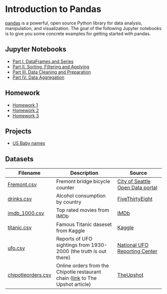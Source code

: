 # Introduction to Pandas

[pandas](https://pandas.pydata.org/) is a powerful, open source Python library for data analysis, manipulation, and visualization. 
The goal of the following Jupyter notebooks is to give you some concrete examples for getting started with pandas.


## Jupyter Notebooks

- [Part I. DataFrames and Series](./Part%20I.ipynb)
- [Part II. Sorting, Filtering and Applying](./Part%20II.ipynb)
- [Part III. Data Cleaning and Preparation](./Part%20III.ipynb)
- [Part IV. Data Aggregation](./Part%20IV.ipynb)

## Homework 

- [Homework 1](.\Homework1.ipynb)
- [Homework 2](.\Homework2.ipynb)
- [Homework 3](.\Homework3.ipynb)

## Projects

- [US Baby names](.\US_Baby_names.ipynb)

## Datasets

Filename | Description |  Source
--- | --- |  --- 
[Fremont.csv](https://raw.githubusercontent.com/um-perez-alvaro/Data-Science-Practice/master/Pandas/Data/Fremont.csv) | Fremont bridge bicycle counter | [City of Seattle Open Data portal](https://data.seattle.gov/)
[drinks.csv](https://raw.githubusercontent.com/um-perez-alvaro/Data-Science-Practice/master/Pandas/Data/drinks.csv) | Alcohol consumption by country | [FiveThirtyEight](https://github.com/fivethirtyeight/data/tree/master/alcohol-consumption) 
[imdb_1000.csv](https://raw.githubusercontent.com/um-perez-alvaro/Data-Science-Practice/master/Pandas/Data/imdb_1000.csv) | Top rated movies from IMDb  | [IMDb](http://www.imdb.com/search/title?groups=top_1000&sort=user_rating&view=simple) 
[titanic.csv](https://raw.githubusercontent.com/um-perez-alvaro/Data-Science-Practice/master/Pandas/Data/titanic.csv) | Famous Titanic daseset from Kaggle | [Kaggle](https://www.kaggle.com/c/titanic)
[ufo.csv](https://raw.githubusercontent.com/um-perez-alvaro/Data-Science-Practice/master/Pandas/Data/ufo.csv) | Reports of UFO sightings from 1930-2000 (the truth is out there)  | [National UFO Reporting Center](http://www.nuforc.org/webreports.html)
[chipotleorders.csv](https://raw.githubusercontent.com/um-perez-alvaro/Data-Science-Practice/master/Pandas/Data/chipotleorders.csv) | Online orders from the Chipotle restaurant chain ([link](https://www.nytimes.com/interactive/2015/02/17/upshot/what-do-people-actually-order-at-chipotle.html) to The Upshot article)| [TheUpshot](https://github.com/TheUpshot/chipotle)
